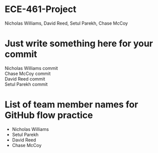 # ECE-461-Project
Nicholas Williams, David Reed, Setul Parekh, Chase McCoy

# Just write something here for your commit
Nicholas Williams commit \
Chase McCoy commit \
David Reed commit \
Setul Parekh commit

# List of team member names for GitHub flow practice
- Nicholas Williams
- Setul Parekh
- David Reed
- Chase McCoy
